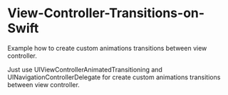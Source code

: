 # View-Controller-Transitions-on-Swift
Example how to create custom animations transitions between view controller.

Just use UIViewControllerAnimatedTransitioning and UINavigationControllerDelegate for create custom animations transitions between view controller.
